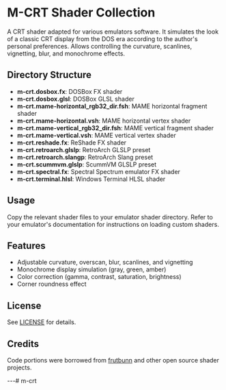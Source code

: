 # M-CRT Shader Collection

A CRT shader adapted for various emulators software. It simulates the look of a classic CRT display from the DOS era according to the author's personal preferences. Allows controlling the curvature, scanlines, vignetting, blur, and monochrome effects.

## Directory Structure

- **m-crt.dosbox.fx**: DOSBox FX shader
- **m-crt.dosbox.glsl**: DOSBox GLSL shader
- **m-crt.mame-horizontal_rgb32_dir.fsh**: MAME horizontal fragment shader
- **m-crt.mame-horizontal.vsh**: MAME horizontal vertex shader
- **m-crt.mame-vertical_rgb32_dir.fsh**: MAME vertical fragment shader
- **m-crt.mame-vertical.vsh**: MAME vertical vertex shader
- **m-crt.reshade.fx**: ReShade FX shader
- **m-crt.retroarch.glslp**: RetroArch GLSLP preset
- **m-crt.retroarch.slangp**: RetroArch Slang preset
- **m-crt.scummvm.glslp**: ScummVM GLSLP preset
- **m-crt.spectral.fx**: Spectral Spectrum emulator FX shader
- **m-crt.terminal.hlsl**: Windows Terminal HLSL shader

## Usage

Copy the relevant shader files to your emulator shader directory. Refer to your emulator's documentation for instructions on loading custom shaders.

## Features

- Adjustable curvature, overscan, blur, scanlines, and vignetting
- Monochrome display simulation (gray, green, amber)
- Color correction (gamma, contrast, saturation, brightness)
- Corner roundness effect

## License

See [LICENSE](./LICENSE) for details.

## Credits

Code portions were borrowed from [frutbunn](https://www.shadertoy.com/user/frutbunn) and other open source shader projects.

---# m-crt
